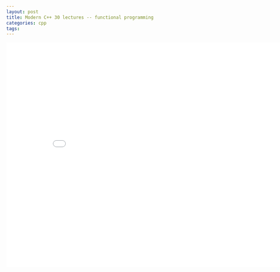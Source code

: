 ```yaml
---
layout: post
title: Modern C++ 30 lectures -- functional programming
categories: cpp
tags:
---
```


<center><embed src="/pdfs/posts/Modern cpp 30 lectures — functional programming.pdf" width="850" height="600"></center>
